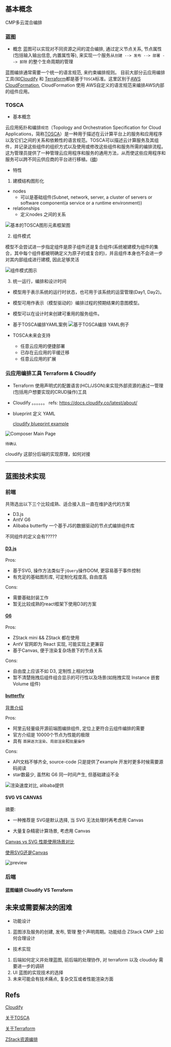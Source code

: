 ## 基本概念
CMP多云混合编排

### 蓝图

- 概念
蓝图可以实现对不同资源之间的混合编排, 通过定义节点关系, 节点属性(包括输入输出信息, 内置属性等), 来实现一个服务从`创建 --> 发布 --> 部署 --> 卸除` 的整个生命周期的管理

蓝图编排通常需要一个统一的语言规范, 来约束编排规则。 目前大部分云应用编排工具(如[Cloudify](https://cloudify.co/) 和 [Terraform](https://www.terraform.io/)都是基于`TOSCA`标准。这里区别于[AWS CloudFormation](https://aws.amazon.com/cloudformation/), CloudFormation 使用 AWS自定义的语言规范来编排AWS内部的组件应用。


### TOSCA
- 基本概念

 云应用拓扑和编排`规范`（Topology and Orchestration Specification for Cloud Applications，简称[TOSCA](https://www.oasis-open.org/committees/tc_home.php?wg_abbrev=tosca)）是一种用于描述在云计算平台上的服务和应用程序以及它们之间的关系和依赖性的语言规范。TOSCA可以描述云计算服务及其组件，并记录这些组件的组织方式以及使用或修改这些组件和服务所需的编排流程。这为管理员提供了一种管理云应用程序和服务的通用方法，从而使这些应用程序和服务可以跨不同云供应商的平台进行移植。([摘](https://mp.weixin.qq.com/s/qsrJfpx0C5sWPA1YS9WJaA))

- 特性
1. 建模结构图形化
  - nodes
    - 可以是基础组件(Subnet, network, server, a cluster of servers or software component(a service or a runtime environment))
  - relationships
    - 定义nodes 之间的关系

![基本的TOSCA图形元素框架图](https://mmbiz.qpic.cn/mmbiz_png/v763enzKgu0PVJnXTpzhWNg8gQC5gz1kkYTMu1ry7UpDAzIIVP1Yf5c9RUVpyyb3VEBh26JWSOibvLlrLX0cgWQ/640?wx_fmt=png&tp=webp&wxfrom=5&wx_lazy=1&wx_co=1)

2. 组件模式

模型不会尝试进一步指定组件是原子组件还是复合组件(系统被建模为组件的集合，其中每个组件都被明确定义为原子的或复合的)，并且组件本身也不会进一步对其内部组成进行建模, 因此足够灵活

![组件模式图示](https://mmbiz.qpic.cn/mmbiz_png/v763enzKgu0PVJnXTpzhWNg8gQC5gz1kFrws9GHPe9RibcibvjiaUhluRriaiaPZxPG8WHXvb2vHjqGFpZbn5LZpOvg/640?wx_fmt=png&tp=webp&wxfrom=5&wx_lazy=1&wx_co=1)


3. 统一运行，编排和设计时间
- 模型用于表示系统的运行时状态，也可用于该系统的运营管理(Day1, Day2)。

- 模型可用作表示（模型驱动的）编排过程的预期结果的意图模型。

- 模型可以在设计时来创建可重用的服务组件。


- 基于TOSCA编排YAML案例
![基于TOSCA编排 YAML例子](https://docs.cloudify.co/latest/images/composer/source-view.png)


- TOSCA未来会支持 
  - 任意云应用的便捷部署
  - 已存在云应用的平缓迁移
  - 任意云应用的扩展

### 云应用编排工具 Terraform & Cloudify
- Terraform
使用声明式的配置语言(HCL/JSON)来实现外部资源的通过一管理(包括用户想要实现的CRUD操作)工具

- Cloudify 
。。。。。。 refs: https://docs.cloudify.co/latest/about/

- blueprint 定义 YAML

  [cloudify blueprint example](https://github.com/cloudify-cosmo/cloudify-nodecellar-example/blob/master/local-blueprint.yaml)

![Composer Main Page](https://docs.cloudify.co/latest/images/composer/composer_interface.png)

`待确认`

cloudify 这部分后端的实现原理，如何对接

- - -

## 蓝图技术实现

### 前端

共筛选出以下三个比较成熟、适合接入且一直在维护迭代的方案

- D3.js
- AntV G6 
- Alibaba butterfly 一个基于JS的数据驱动的节点式编排组件库

不同组件的定义会有?????

#### [D3.js](https://d3js.org/)


Pros:

- 基于SVG, 操作方法类似于`jQuery`操作DOM, 更容易基于事件控制
- 有充足的基础图形库, 可定制化程度高, 自由度高

Cons:

- 需要基础封装工作
- 暂无比较成熟的react框架下使用D3的方案

#### [G6](https://g6.antv.vision/)

Pros:

- ZStack mini && ZStack 都在使用
- AntV 官网即为 React 实现, 可能实现上更兼容
- 基于Canvas, 便于渲染复杂场景下的节点关系

Cons:

- 自由度上应该不如 D3, 定制性上相对欠缺
- 暂不清楚拖拽后组件组合显示的可行性以及场景(如拖拽实现 Instance 嵌套 Volume 组件)

#### [butterfly](https://github.com/alibaba/butterfly)

[背景介绍](https://juejin.im/post/6867421471497519117)

Pros:
- 阿里云轻量级开源前端图编排组件, 定位上更符合云组件编排的需要
- 官方介绍是 10000个节点为性能的极限
- 具有 `首屏逐次渲染`、`局部渲染`和`批量操作`

Cons:
- API文档不够齐全, source-code 只是提供了example 开发时更多时候需要源码阅读
- star数最少, 虽然和 G6 同一时间产生, 但基础建设不全

![渲染速度对比, alibaba提供](https://imgconvert.csdnimg.cn/aHR0cHM6Ly9hdGEyLWltZy5vc3MtY24temhhbmdqaWFrb3UuYWxpeXVuY3MuY29tL2RjZDNkYTRiY2U5MGU1NDNkNGU2NDBlMDI1MWNlMDZkLnBuZw?x-oss-process=image/format,png)

#### SVG VS CANVAS

摘要:
- 一种推荐是 SVG是默认选择, 当 SVG 无法处理时再考虑用 Canvas

- 大量复杂精密计算场景, 考虑用 Canvas

[Canvas vs SVG 性能使用场景对比](https://g2.antv.vision/zh/docs/manual/tutorial/renderer)

[使用SVG还是Canvas](https://css-tricks.com/when-to-use-svg-vs-when-to-use-canvas/)

![preview](https://pic1.zhimg.com/v2-19a808f0d32b4ed9ec2eafe6f7d98a5c_r.jpg)

### 后端

#### 蓝图编排 Cloudify VS Terraform



## 未来或需要解决的困难
- 功能设计
1. 蓝图涉及服务的创建, 发布, 管理 整个声明周期。功能结合 ZStack CMP 上如何合理设计

- 技术实现 
1. 后端如何定义并处理蓝图, 前后端的处理协作, 对 terraform 以及 cloudidy 需要进一步的调研
2. UI 蓝图的实现技术的选择
3. 未来可能会有技术痛点, 复杂交互或者性能渲染方面

## Refs

[Cloudify](https://cloudify.co/blog/what-is-tosca-cloud-application-orchestration-tutorial-cloudify/)

[关于TOSCA](https://mp.weixin.qq.com/s/qsrJfpx0C5sWPA1YS9WJaA)

[关于Terraform](http://www.cloudchef.io/h-nd-120.html#_np=129_991)

[ZStack资源编排]()



